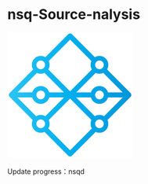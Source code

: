 # nsq-Source-nalysis

![ad](https://github.com/spider1998/nsq-Source-nalysis/blob/master/nsqio/nsq.png)

Update progress：nsqd
